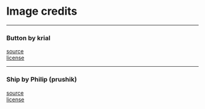# Image credits

---

### Button by krial  

[source](https://opengameart.org/content/blank-button)  
[license](https://creativecommons.org/publicdomain/zero/1.0/)    

---

### Ship by Philip (prushik)  

[source](https://opengameart.org/content/simple-generic-ship)  
[license](https://creativecommons.org/publicdomain/zero/1.0/)    
